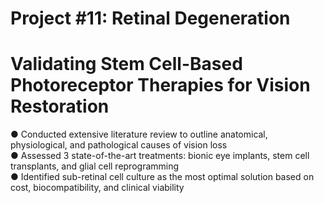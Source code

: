 # Project #11: Retinal Degeneration 
# Validating Stem Cell-Based Photoreceptor Therapies for Vision Restoration

● Conducted extensive literature review to outline anatomical, physiological, and pathological causes of vision loss                
● Assessed 3 state-of-the-art treatments: bionic eye implants, stem cell transplants, and glial cell reprogramming                   
● Identified sub-retinal cell culture as the most optimal solution based on cost, biocompatibility, and clinical viability                  
